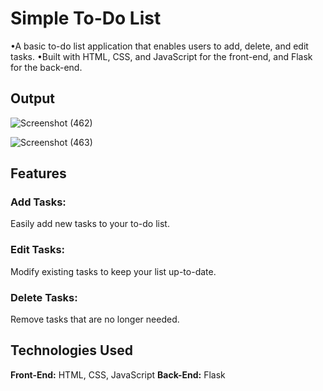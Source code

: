 # **Simple To-Do List**
•A basic to-do list application that enables users to add, delete, and edit tasks. 
•Built with HTML, CSS, and JavaScript for the front-end, and Flask for the back-end.

## Output
![Screenshot (462)](https://github.com/sriiniithii/todo-list/assets/170090592/db11e936-0c56-4e63-a145-6c433e751962)

![Screenshot (463)](https://github.com/sriiniithii/todo-list/assets/170090592/12cffb21-c343-4a6a-9816-748f929c0460)

## **Features**
### **Add Tasks:**
Easily add new tasks to your to-do list.

### **Edit Tasks:** 
Modify existing tasks to keep your list up-to-date.

### **Delete Tasks:**
Remove tasks that are no longer needed.

## **Technologies Used**
**Front-End:** HTML, CSS, JavaScript
**Back-End:** Flask

